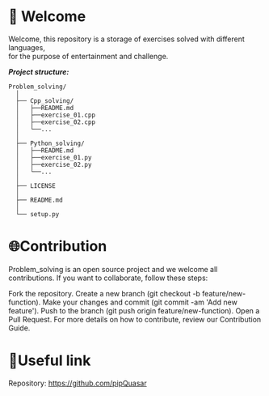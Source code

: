 # 🦉 Welcome
Welcome, this repository is a storage of exercises solved with different languages, <br>
for the purpose of entertainment and challenge.

***Project structure:***
``` 
Problem_solving/
  │
  ├── Cpp_solving/
  │   ├──README.md
  │   ├──exercise_01.cpp
  │   ├──exercise_02.cpp
  │   └──...
  │
  ├── Python_solving/
  │   ├──README.md
  │   ├──exercise_01.py
  │   ├──exercise_02.py
  │   └──...
  │
  ├── LICENSE
  │
  ├── README.md
  │
  └── setup.py
```

# 🌐Contribution
Problem_solving is an open source project and we welcome all contributions. If you want to collaborate, follow these steps:

Fork the repository. Create a new branch (git checkout -b feature/new-function). Make your changes and commit (git commit -am 'Add new feature'). Push to the branch (git push origin feature/new-function). Open a Pull Request. For more details on how to contribute, review our Contribution Guide.

# 🔗Useful link
Repository: https://github.com/pipQuasar
